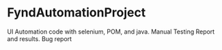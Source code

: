 # FyndAutomationProject
UI Automation code with selenium, POM, and java.
Manual Testing Report and results.
Bug report
